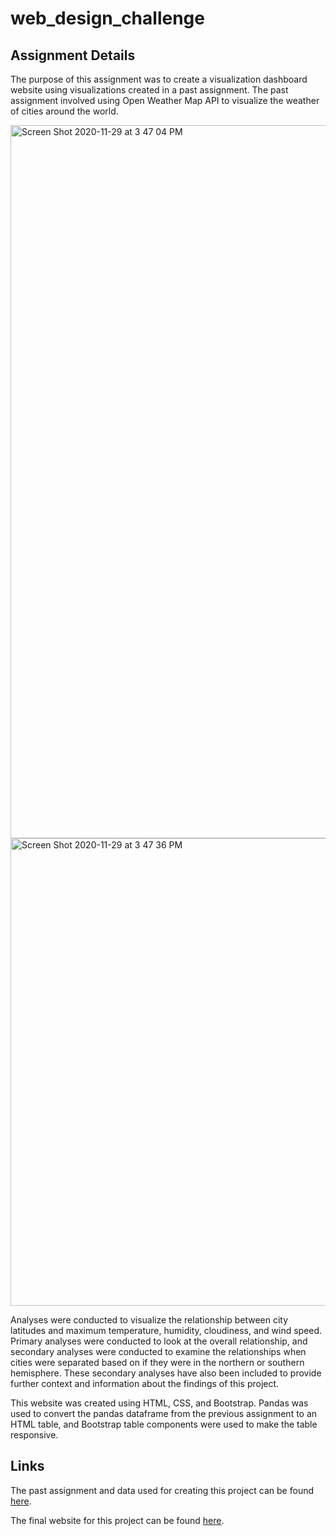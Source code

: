 # web_design_challenge

## Assignment Details

The purpose of this assignment was to create a visualization dashboard website using visualizations created in a past assignment. The past assignment involved using Open Weather Map API to visualize the weather of cities around the world. 

<img width="1141" alt="Screen Shot 2020-11-29 at 3 47 04 PM" src="https://user-images.githubusercontent.com/69160361/100555702-8c773480-325a-11eb-923e-37edc30ef4f4.png">

<img width="748" alt="Screen Shot 2020-11-29 at 3 47 36 PM" src="https://user-images.githubusercontent.com/69160361/100555715-a0bb3180-325a-11eb-86fd-6cb78bbd936d.png">

Analyses were conducted to visualize the relationship between city latitudes and maximum temperature, humidity, cloudiness, and wind speed. Primary analyses were conducted to look at the overall relationship, and secondary analyses were conducted to examine the relationships when cities were separated based on if they were in the northern or southern hemisphere. These secondary analyses have also been included to provide further context and information about the findings of this project.

This website was created using HTML, CSS, and Bootstrap. Pandas was used to convert the pandas dataframe from the previous assignment to an HTML table, and Bootstrap table components were used to make the table responsive. 

## Links

The past assignment and data used for creating this project can be found [here](https://github.com/jeosqueri/python_api_challenge).

The final website for this project can be found [here](https://jeosqueri.github.io/web_design_challenge/).
